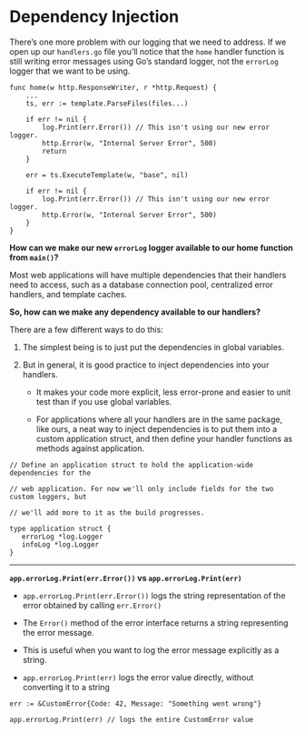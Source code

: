 # Dependency Injection

There’s one more problem with our logging that we need to address. If we open up our
`handlers.go` file you’ll notice that the `home` handler function is still writing error messages
using Go’s standard logger, not the `errorLog` logger that we want to be using.

```
func home(w http.ResponseWriter, r *http.Request) {
    ...
    ts, err := template.ParseFiles(files...)

    if err != nil {
        log.Print(err.Error()) // This isn't using our new error logger.
        http.Error(w, "Internal Server Error", 500)
        return
    }

    err = ts.ExecuteTemplate(w, "base", nil)

    if err != nil {
        log.Print(err.Error()) // This isn't using our new error logger.
        http.Error(w, "Internal Server Error", 500)
    }
}
```

**How can we make our new `errorLog` logger available to our home
function from `main()`?**

Most web applications will have multiple dependencies
that their handlers need to access, such as a database connection pool, centralized error
handlers, and template caches.

**So, how can we make any
dependency available to our handlers?**

There are a few different ways to do this:

1. The simplest being is to just put the dependencies in
global variables.

2. But in general, it is good practice to inject dependencies into your handlers.
    - It makes your code more explicit, less error-prone and easier to unit test than if you use global
variables.

    - For applications where all your handlers are in the same package, like ours, a neat way to
inject dependencies is to put them into a custom application struct, and then define your
handler functions as methods against application.

 ```
// Define an application struct to hold the application-wide dependencies for the

// web application. For now we'll only include fields for the two custom loggers, but

// we'll add more to it as the build progresses.

type application struct {
    errorLog *log.Logger
    infoLog *log.Logger
}
```

-----------------
**`app.errorLog.Print(err.Error())`  vs  `app.errorLog.Print(err)`**

- `app.errorLog.Print(err.Error())` logs the string representation of the error obtained by calling `err.Error()`

- The `Error()` method of the error interface returns a string representing the error message.

- This is useful when you want to log the error message explicitly as a string.

- `app.errorLog.Print(err)` logs the error value directly, without converting it to a string
```
err := &CustomError{Code: 42, Message: "Something went wrong"}

app.errorLog.Print(err) // logs the entire CustomError value
```
